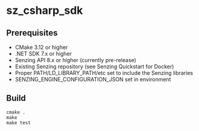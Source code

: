 # sz_csharp_sdk

## Prerequisites
* CMake 3.12 or higher
* .NET SDK 7.x or higher
* Senzing API 8.x or higher (currently pre-release)
* Existing Senzing repository (see Senzing Quickstart for Docker)
* Proper PATH/LD_LIBRARY_PATH/etc set to include the Senzing libraries
* SENZING_ENGINE_CONFIGURATION_JSON set in environment

## Build
```
cmake .
make
make test
```
